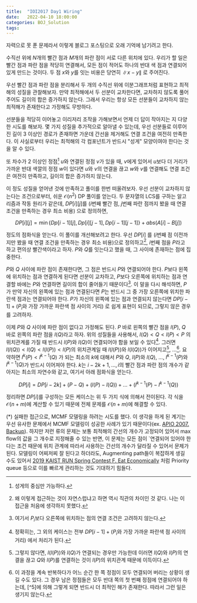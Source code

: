 ```yaml
---
title:  "IOI2017 Day1 Wiring"
date:   2022-04-10 18:00:00
categories: BOJ_Solution
tags: 
---
```




자력으로 못 푼 문제라서 이렇게 블로그 포스팅으로 오래 기억에 남기려고 한다.

수직선 위에 $N$개의 빨간 점과 $M$개의 파란 점이 서로 다른 위치에 있다. 우리가 할 일은 빨간 점과 파란 점을 적당히 연결해서, 모든 점이 적어도 하나의 반대 색 점과 연결되어 있게 만드는 것이다. 두 점 $x$와 $y$를 잇는 비용은 당연히 $\|x - y\|$ 로 주어진다. 

우선 빨간 점과 파란 점을 분리해서 두 개의 수직선 위에 이분그래프처럼 표현하고 최적해의 성질을 관찰해보자. 만약 최적해에서 두 선분이 교차한다면, 교차하지 않도록 풀어주어도 길이의 합은 증가하지 않는다. 그래서 우리는 항상 모든 선분들이 교차하지 않는 최적해가 존재한다고 가정해도 무방하다.

선분들을 적당히 이어놓고 이리저리 조작을 가해보면서 언제 더 답이 작아지는 지 다양한 시도를 해보자. 몇 가지 성질을 추가적으로 알아낼 수 있는데, 우선 선분들로 이루어진 길이 3 이상인 경로가 존재하면 가운데 간선을 제거해도 연결 조건을 여전히 만족한다. 이 사실로부터 우리는 최적해의 각 컴포넌트가 반드시 "성게" 모양이여야 한다는 것을 알 수 있다.

또 차수가 2 이상인 정점[^1] $u$와 연결된 정점 $v$가 있을 때, $v$에게 있어서 $u$보다 더 거리가 가까운 반대 색깔의 정점 $w$이 있다면 $u$와 $v$의 연결을 끊고 $w$와 $v$를 연결해도 연결 조건은 여전히 만족하고, 길이의 합은 증가하지 않는다. 

이 정도 성질을 얻어낸 것에 만족하고 풀이를 한번 떠올려보자. 우선 선분이 교차하지 않는다는 조건으로부터, 쉬운 $\mathcal{O}(n^2)$ DP 풀이를 얻는다. 두 문자열의 LCS를 구하는 알고리즘과 작동 원리가 같은데, $DP[i][j]$를 ($i$번째 빨간 점, $j$번째 파란 점까지 봤을 때 연결 조건을 만족하는 경우 최소 비용) 으로 정의하면, 

$$DP[i][j] = \min\{Dp[i - 1][j], Dp[i][j - 1], Dp[i - 1][j - 1]\} + abs(A[i] - B[j])$$ 

정도의 점화식을 얻는다. 이 풀이를 개선해보려고 한다. 우선 $DP[i]$ 를 ($i$번째 점 이전까지만 봤을 때 연결 조건을 만족하는 경우 최소 비용)으로 정의하고[^2], $i$번째 점을 $P$라고 하고 편의상 빨간색이라고 하자. $P$와 $Q$를 잇는다고 했을 때, 그 사이에 존재하는 점에 집중한다.

$P$와 $Q$ 사이에 파란 점이 존재한다면, 그 점은 반드시 $P$와 연결되어야 한다. $P$보다 왼쪽에 위치하는 점과 연결하게 된다면 선분이 교차하고, $P$보다 오른쪽에 위치하는 점과 연결할 바에는 $P$와 연결하면 길이의 합이 줄어들기 때문이다[^3]. 이 말을 다시 해석하면, $P$가 만약 자신의 왼쪽에 있는 점과 연결된다면 $P$는 반드시 그 중 가장 오른쪽에 위치한 파란색 점과는 연결되어야 한다. $P$가 자신의 왼쪽에 있는 점과 연결되지 않는다면 $DP[i-1] + (P_i\textrm{와 가장 가까운 파란색 점 사이의 거리})$ 로 쉽게 표현이 되므로, 그렇지 않은 경우를 고려하자.

이제 $P$와 $Q$ 사이에 파란 점이 없다고 가정해도 된다. $P$ 바로 왼쪽의 빨간 점을 $l(P)$, $Q$ 바로 왼쪽의 파란 점을 $l(Q)$라고 하자. 위의 성질들을 사용해서, $l(Q) < Q < l(P) < P$ 의 위치관계를 가질 때 반드시 $l(P)$와 $l(Q)$이 연결되어야 함을 보일 수 있다[^4]. 그러면 $l(l(Q)) < l(Q) < l(l(P)) < l(P)$의 위치관계일 때 $l(l(P))$와 $l(l(Q))$가 이어지고[^5], $\dots$[^6]. 요약하면 $l^k(P) < l^{k-1}(Q)$ 가 되는 최소의 $k$에 대해서 $P$와 $Q$, $l(P)$와 $l(Q)$, $\dots$, $l^{k-1}(P)$와 $l^{k-1}(Q)$가 반드시 이어져야 한다. $k$는 $i - 2k + 1, \dots, i$의 빨간 점과 파란 점의 개수가 같아지는 최소의 자연수와 같고, 여기서 아래 점화식을 얻는다.

 $$DP[i] = DP[i - 2k] + (P - Q) + (l(P) - l(Q)) + \dots + (l^{k-1}(P) - l^{k-1}(Q))$$

정리하면 $DP[i]$를 구성하는 모든 케이스는 위 두 가지 식에 의해서 전이된다. 각 식을 $\mathcal{O}(n + m)$에 계산할 수 있기 때문에 전체 문제를 $\mathcal{O}(n + m)$에 해결할 수 있다.


(*) 실패한 접근으로, MCMF 모델링을 하려는 시도를 했다. 이 생각을 하게 된 계기는 우선 유사한 문제에서 MCMF 모델링이 성공한 사례가 있기 때문이다(ex. [APIO 2007. Backup](https://www.acmicpc.net/problem/1150)). 하지만 저런 류의 문제는 보통 최적해의 간선의 개수가 고정되어 있어서 max flow의 값을 그 개수로 지정해줄 수 있는 반면, 이 문제는 모든 점이 `연결되어 있어야 한다는 조건 때문에 위치 관계에 따라서 사용하는 간선의 개수가 달라질 수 있어서 문제가 된다. 모델링이 어찌저찌 잘 된다고 하더라도, Augmenting path들이 복잡하게 생길 수도 있어서 [2019 KAIST RUN Spring Contest F. Eat Economically](https://www.acmicpc.net/problem/17169) 처럼 Priority queue 등으로 이를 빠르게 관리하는 것도 기대하기 힘들다.


[^1]: 성게의 중심만 가능하다.
[^2]: 왜 이렇게 접근하는 것이 자연스럽냐고 하면 역시 직관의 차이인 것 같다. 나는 이 접근을 처음에 생각하지 못했다.
[^3]: 여기서 $P_i$보다 오른쪽에 위치하는 점의 연결 조건은 고려하지 않는다.
[^4]: 정확히는, 그 외의 케이스는 전부 $DP[i-1] + (P_i\textrm{와 가장 가까운 파란색 점 사이의 거리})$ 에서 처리가 된다.
[^5]: 그렇지 않다면, $l(l(P))$와 $l(Q)$가 연결되는 경우만 가능한데 이러면 $l(Q)$와 $l(P)$의 연결을 끊고 $Q$와 $l(P)$를 연결하는 것이 $l(P)$의 위치관계 때문에 이득이다. 
[^6]: 이 과정을 계속 반복하다가 어느 순간 한 쪽 정점이 모두 연결되어 버리는 상황이 생길 수도 있다. 그 경우 남은 정점들은 모두 반대 쪽의 첫 번째 정점에 연결되어야 하는데, [\^5]에 의해 그렇게 되면 반드시 더 최적인 해가 존재한다. 따라서 그런 일은 생기지 않는다. 